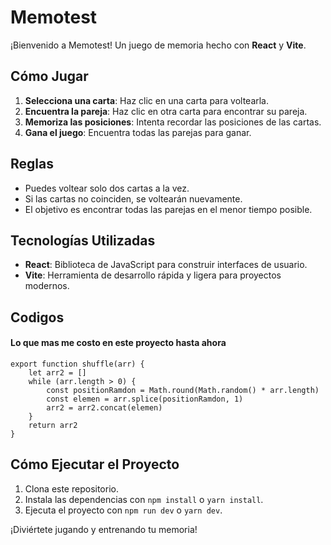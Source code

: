# Memotest

¡Bienvenido a Memotest! Un juego de memoria hecho con **React** y **Vite**.

## Cómo Jugar

1. **Selecciona una carta**: Haz clic en una carta para voltearla.
2. **Encuentra la pareja**: Haz clic en otra carta para encontrar su pareja.
3. **Memoriza las posiciones**: Intenta recordar las posiciones de las cartas.
4. **Gana el juego**: Encuentra todas las parejas para ganar.

## Reglas

- Puedes voltear solo dos cartas a la vez.
- Si las cartas no coinciden, se voltearán nuevamente.
- El objetivo es encontrar todas las parejas en el menor tiempo posible.

## Tecnologías Utilizadas

- **React**: Biblioteca de JavaScript para construir interfaces de usuario.
- **Vite**: Herramienta de desarrollo rápida y ligera para proyectos modernos.

## Codigos 

#### Lo que mas me costo en este proyecto hasta ahora 

```javacript
export function shuffle(arr) {
    let arr2 = []
    while (arr.length > 0) {
        const positionRamdon = Math.round(Math.random() * arr.length)
        const elemen = arr.splice(positionRamdon, 1)
        arr2 = arr2.concat(elemen)
    }
    return arr2
}

```

## Cómo Ejecutar el Proyecto

1. Clona este repositorio.
2. Instala las dependencias con `npm install` o `yarn install`.
3. Ejecuta el proyecto con `npm run dev` o `yarn dev`.

¡Diviértete jugando y entrenando tu memoria!
